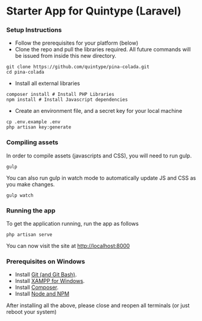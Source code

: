 # Starter App for Quintype (Laravel)

### Setup Instructions

* Follow the prerequisites for your platform (below)
* Clone the repo and pull the libraries required. All future commands will be issued from inside this new directory.
```shell
git clone https://github.com/quintype/pina-colada.git
cd pina-colada
```
* Install all external libraries
```shell
composer install # Install PHP Libraries
npm install # Install Javascript dependencies
```

* Create an environment file, and a secret key for your local machine
```shell
cp .env.example .env
php artisan key:generate
```

### Compiling assets
In order to compile assets (javascripts and CSS), you will need to run gulp.
```shell
gulp
```

You can also run gulp in watch mode to automatically update JS and CSS as you make changes.
```shell
gulp watch
```

### Running the app
To get the application running, run the app as follows

```shell
php artisan serve
```

You can now visit the site at [http://localhost:8000](http://localhost:8000)

### Prerequisites on Windows

* Install [Git (and Git Bash)](https://git-scm.com/download/win).
* Install [XAMPP for Windows](https://www.apachefriends.org/index.html).
* Install [Composer](https://getcomposer.org/doc/00-intro.md#installation-windows).
* Install [Node and NPM](https://nodejs.org/en/)

After installing all the above, please close and reopen all terminals (or just reboot your system)
